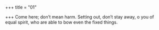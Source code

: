 +++
title = "01"

+++
Come here; don’t mean harm. Setting out, don’t stay away, o you of  equal spirit,
who are able to bow even the fixed things. 